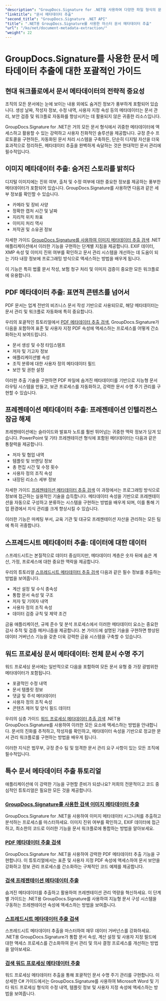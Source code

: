 ```yaml
---
"description": "GroupDocs.Signature for .NET을 사용하여 다양한 파일 형식의 문서 메타데이터를 추출, 분석 및 활용하는 방법을 알아보세요. 보안을 강화하고, 워크플로를 간소화하고, 귀중한 문서 통찰력을 확보하세요."
"linktitle": "문서 메타데이터 추출"
"second_title": "GroupDocs.Signature .NET API"
"title": ".NET용 GroupDocs.Signature를 사용한 마스터 문서 메타데이터 추출"
"url": "/ko/net/document-metadata-extraction/"
"weight": 22
---
```


# GroupDocs.Signature를 사용한 문서 메타데이터 추출에 대한 포괄적인 가이드

## 현대 워크플로에서 문서 메타데이터의 전략적 중요성

조직의 모든 문서에는 눈에 보이는 내용 외에도 숨겨진 정보가 풍부하게 포함되어 있습니다. 생성 날짜, 작성자 정보, 수정 내역, 사용자 지정 속성 등의 메타데이터는 문서 관리, 보안 검증 및 워크플로 자동화를 향상시키는 데 활용되지 않은 귀중한 리소스입니다.

GroupDocs.Signature for .NET은 거의 모든 문서 형식에서 귀중한 메타데이터에 액세스하고 활용할 수 있는 강력하고 사용자 친화적인 솔루션을 제공합니다. 규정 준수 프로토콜을 구현하든, 자동화된 문서 처리 시스템을 구축하든, 단순히 디지털 자산을 더욱 효과적으로 정리하든, 메타데이터 추출을 완벽하게 숙달하는 것은 현대적인 문서 관리에 필수적입니다.

## 이미지 메타데이터 추출: 숨겨진 스토리를 밝히다

디지털 이미지에는 진위 여부, 출처 및 수정 여부에 대한 중요한 정보를 제공하는 풍부한 메타데이터가 포함되어 있습니다. GroupDocs.Signature를 사용하면 다음과 같은 세부 정보를 확인할 수 있습니다.

- 카메라 및 장비 사양
- 정확한 캡처 시간 및 날짜
- 지리적 위치 좌표
- 이미지 처리 역사
- 저작권 및 소유권 정보

자세한 가이드 [GroupDocs.Signature를 사용하여 이미지 메타데이터 추출 검색](./search-image-metadata-extraction/) .NET 애플리케이션에서 이러한 기능을 구현하는 단계별 지침을 제공합니다. EXIF 데이터, XMP 속성 및 이미지 진위 여부를 확인하고 문서 관리 시스템을 개선하는 데 도움이 되는 기타 내장 정보에 프로그래밍 방식으로 액세스하는 방법을 배우게 됩니다.

이 기능은 특히 법률 문서 작성, 보험 청구 처리 및 이미지 검증이 중요한 모든 워크플로에 유용합니다.

## PDF 메타데이터 추출: 표면적 콘텐츠를 넘어서

PDF 문서는 업계 전반의 비즈니스 문서 작성 기반으로 사용되므로, 해당 메타데이터는 문서 관리 및 워크플로 자동화에 특히 중요합니다.

우리의 포괄적인 튜토리얼에서 [PDF 메타데이터 추출 검색](./search-pdf-metadata-extraction/), GroupDocs.Signature가 다음을 포함하여 표준 및 사용자 지정 PDF 속성에 액세스하는 프로세스를 어떻게 간소화하는지 보여드립니다.

- 문서 생성 및 수정 타임스탬프
- 저자 및 기고자 정보
- 애플리케이션별 속성
- 조직 분류에 대한 사용자 정의 메타데이터 필드
- 보안 및 권한 설정

이러한 추출 기술을 구현하면 PDF 파일에 숨겨진 메타데이터를 기반으로 지능형 문서 라우팅 시스템을 만들고, 보관 프로세스를 자동화하고, 강력한 문서 수명 주기 관리를 구현할 수 있습니다.

## 프레젠테이션 메타데이터 추출: 프레젠테이션 인텔리전스 잠금 해제

프레젠테이션에는 슬라이드와 발표자 노트를 훨씬 뛰어넘는 귀중한 맥락 정보가 담겨 있습니다. PowerPoint 및 기타 프레젠테이션 형식에 포함된 메타데이터는 다음과 같은 통찰력을 제공합니다.

- 저자 및 협업 내역
- 템플릿 및 브랜딩 정보
- 총 편집 시간 및 수정 횟수
- 사용자 정의 조직 속성
- 내장된 리소스 세부 정보

자세한 가이드 [프레젠테이션 메타데이터 추출 검색](./search-presentation-metadata-extraction/) 이 과정에서는 프로그래밍 방식으로 정보에 접근하는 실용적인 기술을 습득합니다. 메타데이터 속성을 기반으로 프레젠테이션을 자동으로 구성하고 분류하는 시스템을 구현하는 방법을 배우게 되며, 이를 통해 기업 환경에서 지식 관리를 크게 향상시킬 수 있습니다.

이러한 기능은 마케팅 부서, 교육 기관 및 대규모 프레젠테이션 자산을 관리하는 모든 팀에 특히 귀중합니다.

## 스프레드시트 메타데이터 추출: 데이터에 대한 데이터

스프레드시트는 본질적으로 데이터 중심이지만, 메타데이터 계층은 숫자 뒤에 숨은 계산, 가정, 프로세스에 대한 중요한 맥락을 제공합니다.

우리의 튜토리얼 [스프레드시트 메타데이터 추출 검색](./search-spreadsheet-metadata-extraction/) 다음과 같은 필수 정보를 추출하는 방법을 보여줍니다.

- 계산 설정 및 수식 종속성
- 통합 문서 속성 및 구조
- 저자 및 기여자 내역
- 사용자 정의 조직 속성
- 데이터 검증 규칙 및 제약 조건

금융 애플리케이션, 규제 준수 및 분석 프로세스에서 이러한 메타데이터 요소는 중요한 감사 추적 및 검증 메커니즘을 제공합니다. 본 가이드에 설명된 기술을 구현하면 향상된 데이터 거버넌스 기능을 갖춘 더욱 강력한 금융 시스템을 구축할 수 있습니다.

## 워드 프로세싱 문서 메타데이터: 전체 문서 수명 주기

워드 프로세싱 문서에는 일반적으로 다음을 포함하여 모든 문서 유형 중 가장 광범위한 메타데이터가 포함됩니다.

- 포괄적인 수정 내역
- 문서 템플릿 정보
- 댓글 및 주석 메타데이터
- 사용자 정의 조직 속성
- 콘텐츠 제어 및 양식 필드 데이터

우리의 심층 가이드 [워드 프로세싱 메타데이터 추출 검색](./search-word-processing-metadata-extraction/) .NET용 GroupDocs.Signature를 사용하여 이러한 모든 요소에 액세스하는 방법을 안내합니다. 문서의 진화를 추적하고, 작성자를 확인하고, 메타데이터 속성을 기반으로 정교한 문서 관리 워크플로를 구현하는 방법을 배우게 됩니다.

이러한 지식은 법무부, 규정 준수 팀 및 엄격한 문서 관리 요구 사항이 있는 모든 조직에 필수적입니다.

## 특수 문서 메타데이터 추출 튜토리얼

애플리케이션에 이 강력한 기능을 구현할 준비가 되셨나요? 저희의 전문적이고 코드 중심적인 튜토리얼은 필요한 모든 것을 제공합니다.

### [GroupDocs.Signature를 사용한 검색 이미지 메타데이터 추출](./search-image-metadata-extraction/)
GroupDocs.Signature for .NET을 사용하여 이미지 메타데이터 시그니처를 추출하고 분석하는 프로세스를 마스터하세요. 이미지 진위 여부를 확인하고, EXIF 데이터에 접근하고, 최소한의 코드로 이러한 기능을 문서 워크플로에 통합하는 방법을 알아보세요.

### [PDF 메타데이터 추출 검색](./search-pdf-metadata-extraction/)
GroupDocs.Signature for .NET을 사용하여 강력한 PDF 메타데이터 추출 기능을 구현합니다. 이 튜토리얼에서는 표준 및 사용자 지정 PDF 속성에 액세스하여 문서 보안을 강화하고 정보 관리 프로세스를 간소화하는 구체적인 코드 예제를 제공합니다.

### [검색 프레젠테이션 메타데이터 추출](./search-presentation-metadata-extraction/)
숨겨진 메타데이터를 추출하고 활용하여 프레젠테이션 관리 역량을 혁신하세요. 이 단계별 가이드는 .NET용 GroupDocs.Signature를 사용하여 지능형 문서 구성 시스템을 구동하는 프레젠테이션 속성에 액세스하는 방법을 보여줍니다.

### [스프레드시트 메타데이터 추출 검색](./search-spreadsheet-metadata-extraction/)
스프레드시트 메타데이터 추출을 마스터하여 재무 데이터 거버넌스를 강화하세요. .NET용 GroupDocs.Signature가 통합 문서 속성, 계산 설정 및 사용자 지정 필드에 대한 액세스 프로세스를 간소화하여 문서 관리 및 의사 결정 프로세스를 개선하는 방법을 알아보세요.

### [검색 워드 프로세싱 메타데이터 추출](./search-word-processing-metadata-extraction/)
워드 프로세싱 메타데이터 추출을 통해 포괄적인 문서 수명 주기 관리를 구현합니다. 이 상세한 C# 가이드에서는 GroupDocs.Signature를 사용하여 Microsoft Word 및 기타 워드 프로세싱 형식의 수정 내역, 템플릿 정보 및 사용자 지정 속성에 액세스하는 방법을 보여줍니다.